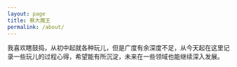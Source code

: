 ```yaml
---
layout: page
title: 蔡大魔王
permalink: /about/
---
```


我喜欢瞎鼓捣，从初中起就各种玩儿，但是广度有余深度不足，从今天起在这里记录一些玩儿的过程心得，希望能有所沉淀，未来在一些领域也能继续深入发展。
